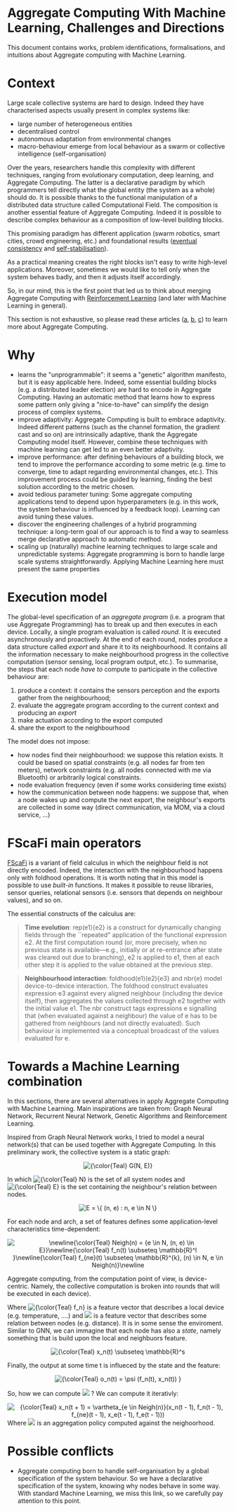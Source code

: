 # Aggregate Computing With Machine Learning, Challenges and Directions

This document contains works, problem identifications, formalisations, and intuitions about Aggregate computing with Machine Learning.

# Context
Large scale collective systems are hard to design. Indeed they have characterised aspects usually present in complex systems like: 
- large number of heterogeneous entities
- decentralised control
- autonomous adaptation from environmental changes
- macro-behaviour emerge from local behaviour as a swarm or collective intelligence (self-organisation)

Over the years, researchers handle this complexity with different techniques, ranging from evolutionary computation, deep learning, and Aggregate Computing.
The latter is a declarative paradigm by which programmers tell directly what the global entity (the system as a whole) should do. It is possible thanks to the functional manipulation of a distributed data structure called Computational Field. The composition is another essential feature of Aggregate Computing. Indeed it is possible to describe complex behaviour as a composition of low-level building blocks.

This promising paradigm has different application (swarm robotics, smart cities, crowd engineering, etc.) and foundational results ([eventual consistency](https://doi.org/10.1109/SASO.2016.12) and [self-stabilisation](https://doi.org/10.1145/3177774)).

As a practical meaning creates the right blocks isn't easy to write high-level applications. Moreover, sometimes we would like to tell only when the system behaves badly, and then it adjusts itself accordingly.

So, in our mind, this is the first point that led us to think about merging Aggregate Computing with [Reinforcement Learning](https://doi.org/10.1109/TNN.1998.712192) (and later with Machine Learning in general).

This section is not exhaustive, so please read these articles ([a](https://doi.org/10.1109/MC.2015.261), [b](https://doi.org/10.1007/978-3-030-61470-6\_21), [c](https://doi.org/10.1007/978-3-030-22397-7\_12)) to learn more about Aggregate Computing.

# Why

- learns the "unprogrammable": it seems a "genetic" algorithm manifesto, but it is easy applicable here. Indeed, some essential building blocks (e.g. a distributed leader election) are hard to encode in Aggregate Computing. Having an automatic method that learns how to express some pattern only giving a "nice-to-have" can simplify the design process of complex systems.
- improve adaptivity: Aggregate Computing is built to embrace adaptivity. Indeed different patterns (such as the channel formation, the gradient cast and so on) are intrinsically adaptive, thank the Aggregate Computing model itself. However, combine these techniques with machine learning can get led to an even better adaptivity.
- improve performance: after defining behaviours of a building block, we tend to improve the performance according to some metric (e.g. time to converge, time to adapt regarding environmental changes, etc.). This improvement process could be guided by learning, finding the best solution according to the metric chosen. 
- avoid tedious parameter tuning: Some aggregate computing applications tend to depend upon hyperparameters (e.g. in this work, the system behaviour is influenced by a feedback loop). Learning can avoid tuning these values.
- discover the engineering challenges of a hybrid programming technique: a long-term goal of our approach is to find a way to seamless merge declarative approach to automatic method. 
- scaling up (naturally) machine learning techniques to large scale and unpredictable systems: Aggregate programming is born to handle large scale systems straightforwardly. Applying Machine Learning here must present the same properties

# Execution model
The global-level specification of an *aggregate program* (i.e. a program that use Aggregate Programming) has to break up and then executes in each device.
Locally, a single program evaluation is called *round*. It is executed asynchronously and proactively. At the end of each round, nodes produce a data structure called *export* and share it to its neighbourhood. It contains all the information necessary to make neighbourhood progress in the collective computation (sensor sensing, local program output, etc.).
To summarise, the steps that each node *have to* compute to participate in the collective behaviour are:
1. produce a context: it contains the sensors perception and the exports gather from the neighbourhood;
2. evaluate the aggregate program according to the current context and producing an *export*
3. make actuation according to the export computed
4. share the export to the neighbourhood

The model does not impose:
- how nodes find their neighbourhood: we suppose this relation exists. It could be based on spatial constraints (e.g. all nodes far from ten meters), network constraints (e.g. all nodes connected with me via Bluetooth) or arbitrarily logical constraints.
- node evaluation frequency (even if some works considering time exists)
- how the communication between node happens: we suppose that, when a node wakes up and compute the next export, the neighbour's exports are collected in some way (direct communication, via MOM, via a cloud service, ...)

# FScaFi main operators
[FScaFi](https://doi.org/10.1007/978-3-030-61470-6\_21) is a variant of field calculus in which the neighbour field is not directly encoded. Indeed, the interaction with the neighbourhood happens only with foldhood operations. It is worth noting that in this model is possible to use *built-in* functions. It makes it possible to reuse libraries, sensor queries, relational sensors (i.e. sensors that depends on neighbour values), and so on. 

The essential constructs of the calculus are:

> **Time evolution**: rep(e1){e2} is a construct for dynamically changing
fields through the ``repeated" application of the functional expression e2. At the first computation round (or, more precisely, when no previous state is available—e.g., initially or at re-entrance after state was cleared out due to branching), e2 is applied to e1, then
at each other step it is applied to the value obtained at the previous step.

> **Neighbourhood interaction**: foldhood(e1)(e2){e3} and nbr{e} model device-to-device interaction. The foldhood construct evaluates expression e3 against every aligned neighbour (including the device itself), then aggregates the values collected through e2 together with the initial value e1. The nbr construct tags expressions e signalling that (when evaluated against a
neighbour) the value of e has to be gathered from neighbours (and not directly evaluated). Such behaviour is implemented via a conceptual broadcast of the values evaluated for e.

# Towards a Machine Learning combination
In this sections, there are several alternatives in apply Aggregate Computing with Machine Learning. Main inspirations are taken from: Graph Neural Network, Recurrent Neural Network, Genetic Algorithms and Reinforcement Learning. 

Inspired from Graph Neural Network works, I tried to model a neural network(s) that can be used together with Aggregate Computing.
In this preliminary work, the collective system is a static graph:

<div align="center">
<img src="https://latex.codecogs.com/svg.latex?{\color{Teal}&space;G(N,&space;E)}" title="{\color{Teal} G(N, E)}" />
</div>

In which <img src="https://latex.codecogs.com/svg.latex?{\color{Teal}&space;N}" title="{\color{Teal} N}"/> is the set of all system nodes and <img src="https://latex.codecogs.com/svg.latex?{\color{Teal}&space;E}" title="{\color{Teal} E}"/> is the set containing the neighbour's relation between nodes.

<div align="center">
<img src="https://latex.codecogs.com/svg.latex?{\color{Teal}E&space;=&space;\{&space;(n,&space;e)&space;:&space;n,&space;e&space;\in&space;N&space;\}}" title="E = \{ (n, e) : n, e \in N \}" />
</div>

For each node and arch, a set of features defines some application-level characteristics time-dependent:

<div align="center">
<img src="https://latex.codecogs.com/svg.image?\newline{\color{Teal}&space;Neigh(n)&space;=&space;{e&space;\in&space;N,&space;(n,&space;e)&space;\in&space;E}}\newline{\color{Teal}&space;f_n(t)&space;\subseteq&space;\mathbb{R}^l&space;&space;}\newline{\color{Teal}&space;f_{ne}(t)&space;\subseteq&space;\mathbb{R}^{k},&space;(n)&space;\in&space;N,&space;e&space;\in&space;Neigh(n)}\newline" title="\newline{\color{Teal} Neigh(n) = {e \in N, (n, e) \in E}}\newline{\color{Teal} f_n(t) \subseteq \mathbb{R}^l }\newline{\color{Teal} f_{ne}(t) \subseteq \mathbb{R}^{k}, (n) \in N, e \in Neigh(n)}\newline" />
</div>

Aggregate computing, from the computation point of view, is device-centric. Namely, the collective computation is broken into rounds that will be executed in each device).

Where <img src="https://latex.codecogs.com/svg.latex?{\color{Teal}f_n}" title="{\color{Teal} f_n}"/> is a feature vector that describes a local device (e.g. temperature, ....) and  <img src="https://latex.codecogs.com/svg.latex?{\color{Teal}f_{ne}}"> is a feature vector that describes some relation between nodes (e.g. distance). It is in some sense the enviroment. Similar to GNN, we can immagine that each node has also a *state*, namely something that is build upon the local and neighbuors feature.

<div align="center">
<img src="https://latex.codecogs.com/svg.image?{\color{Teal}&space;x_n(t)&space;\subseteq&space;\mathbb{R}^s" title="{\color{Teal} x_n(t) \subseteq \mathbb{R}^s" />
</div>

Finally, the output at some time t is influeced by the state and the feature:

<div align="center">
<img src="https://latex.codecogs.com/svg.image?{\color{Teal}&space;o_n(t)&space;=&space;\psi&space;(f_n(t),&space;x_n(t))&space;}" title="{\color{Teal} o_n(t) = \psi (f_n(t), x_n(t)) }" />
</div>

So, how we can compute  <img src="https://latex.codecogs.com/svg.latex?{\color{Teal}x_n(t)}"> ? We can compute it iterativly:

<div align="center">
<img src="https://latex.codecogs.com/svg.image?{\color{Teal}&space;x_n(t&space;&plus;&space;1)&space;=&space;\vartheta_{e&space;\in&space;Neigh(n)}(x_n(t&space;-&space;1),&space;f_n(t&space;-&space;1),&space;f_{ne}(t&space;-&space;1),&space;x_e(t&space;-&space;1),&space;f_e(t&space;-&space;1)))" title="{\color{Teal} x_n(t + 1) = \vartheta_{e \in Neigh(n)}(x_n(t - 1), f_n(t - 1), f_{ne}(t - 1), x_e(t - 1), f_e(t - 1)))" />

</div>
Where <img src="https://latex.codecogs.com/svg.latex?{\color{Teal}\vartheta}"> is an aggregation policy computed against the neighoorhood.


# Possible conflicts
- Aggregate computing born to handle self-organisation by a global specification of the system behaviour. So we have a declarative specification of the system, knowing why nodes behave in some way. With standard Machine Learning, we miss this link, so we carefully pay attention to this point.

